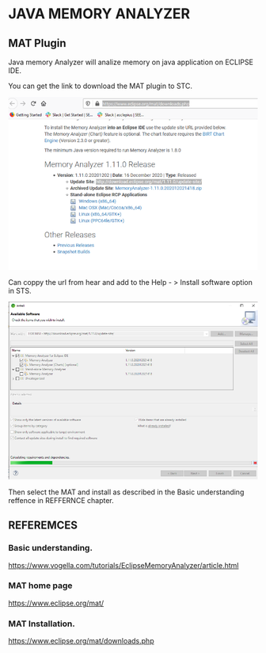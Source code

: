 # JAVA MEMORY ANALYZER 

## MAT Plugin

Java memory Analyzer will analize memory on java application on ECLIPSE IDE.

You can get the link to download the MAT plugin to STC.

![MAT](mat2.PNG?raw=true "UPDATE URL")


Can coppy the url from hear and add to the Help - > Install software option in STS.


![MAT](mat1.PNG?raw=true "INSTALLATIONS")


Then select the MAT and install as described in the Basic understanding reffence in REFFERNCE chapter.






## REFEREMCES

### Basic understanding.

https://www.vogella.com/tutorials/EclipseMemoryAnalyzer/article.html


### MAT home page

https://www.eclipse.org/mat/


### MAT Installation.

https://www.eclipse.org/mat/downloads.php

